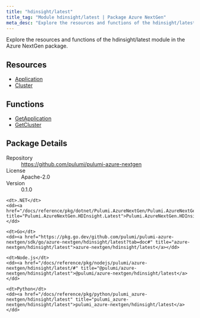```yaml
---
title: "hdinsight/latest"
title_tag: "Module hdinsight/latest | Package Azure NextGen"
meta_desc: "Explore the resources and functions of the hdinsight/latest module in the Azure NextGen package."
---
```


<!-- WARNING: this file was generated by Pulumi Docs Generator. -->
<!-- Do not edit by hand unless you're certain you know what you are doing! -->

Explore the resources and functions of the hdinsight/latest module in the Azure NextGen package.

<h2 id="resources">Resources</h2>
<ul class="api">
    <li><a href="application" title="Application"><span class="symbol resource"></span>Application</a></li>
    <li><a href="cluster" title="Cluster"><span class="symbol resource"></span>Cluster</a></li>
</ul>

<h2 id="functions">Functions</h2>
<ul class="api">
    <li><a href="getapplication" title="GetApplication"><span class="symbol function"></span>GetApplication</a></li>
    <li><a href="getcluster" title="GetCluster"><span class="symbol function"></span>GetCluster</a></li>
</ul>

<h2 id="package-details">Package Details</h2>
<dl class="package-details">
	<dt>Repository</dt>
	<dd><a href="https://github.com/pulumi/pulumi-azure-nextgen">https://github.com/pulumi/pulumi-azure-nextgen</a></dd>
	<dt>License</dt>
	<dd>Apache-2.0</dd>
	<dt>Version</dt>
	<dd>0.1.0</dd>
</dl>



<dl class="tabular">

    <dt>.NET</dt>
    <dd><a href="/docs/reference/pkg/dotnet/Pulumi.AzureNextGen/Pulumi.AzureNextGen.HDInsight.Latest.html" title="Pulumi.AzureNextGen.HDInsight.Latest">Pulumi.AzureNextGen.HDInsight.Latest</a></dd>

    <dt>Go</dt>
    <dd><a href="https://pkg.go.dev/github.com/pulumi/pulumi-azure-nextgen/sdk/go/azure-nextgen/hdinsight/latest?tab=doc#" title="azure-nextgen/hdinsight/latest">azure-nextgen/hdinsight/latest</a></dd>

    <dt>Node.js</dt>
    <dd><a href="/docs/reference/pkg/nodejs/pulumi/azure-nextgen/hdinsight/latest/#" title="@pulumi/azure-nextgen/hdinsight/latest">@pulumi/azure-nextgen/hdinsight/latest</a></dd>

    <dt>Python</dt>
    <dd><a href="/docs/reference/pkg/python/pulumi_azure-nextgen/hdinsight/latest" title="pulumi_azure-nextgen/hdinsight/latest">pulumi_azure-nextgen/hdinsight/latest</a></dd>

</dl>

